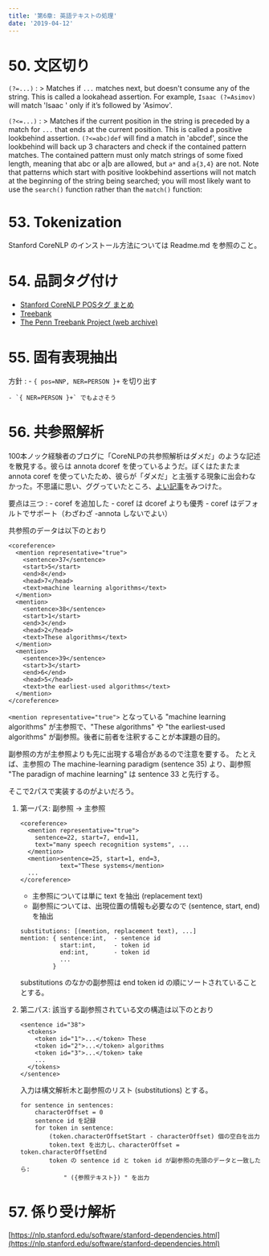 ```yaml
---
title: '第6章: 英語テキストの処理'
date: '2019-04-12'
---
```


# 50. 文区切り

`(?=...)`
: > Matches if `...` matches next, but doesn't consume any of the string.  This is called a lookahead assertion. For example, `Isaac (?=Asimov)` will match 'Isaac ' only if it’s followed by 'Asimov'.

`(?<=...)`
: > Matches if the current position in the string is preceded by a match for `...` that ends at the current position. This is called a positive lookbehind assertion. `(?<=abc)def` will find a match in 'abcdef', since the lookbehind will back up 3 characters and check if the contained pattern matches. The contained pattern must only match strings of some fixed length, meaning that abc or a|b are allowed, but `a*` and `a{3,4}` are not. Note that patterns which start with positive lookbehind assertions will not match at the beginning of the string being searched; you will most likely want to use the `search()` function rather than the `match()` function:

# 53. Tokenization

Stanford CoreNLP のインストール方法については Readme.md を参照のこと。

# 54. 品詞タグ付け

- [Stanford CoreNLP POSタグ まとめ](https://qiita.com/shunyooo/items/2c1ce1d765f46a5c1d72)
- [Treebank](https://en.wikipedia.org/wiki/Treebank)
- [The Penn Treebank Project (web archive)](https://web.archive.org/web/20131109202842/http://www.cis.upenn.edu/~treebank/)


# 55. 固有表現抽出

方針
:   - `{ pos=NNP, NER=PERSON }+` を切り出す

    - `{ NER=PERSON }+` でもよさそう

# 56. 共参照解析

100本ノック経験者のブログに「CoreNLPの共参照解析はダメだ」のような記述を散見する。彼らは annota dcoref を使っているようだ。ぼくはたまたま annota coref を使っていたため、彼らが「ダメだ」と主張する現象に出会わなかった。不思議に思い、ググっていたところ、[よい記事](https://nlp.stanford.edu/software/dcoref.html)をみつけた。

要点は三つ
:   - coref を追加した
    - coref は dcoref よりも優秀
    - coref はデフォルトでサポート（わざわざ -annota しないでよい）

共参照のデータは以下のとおり

```
<coreference>
  <mention representative="true">
    <sentence>37</sentence>
    <start>5</start>
    <end>8</end>
    <head>7</head>
    <text>machine learning algorithms</text>
  </mention>
  <mention>
    <sentence>38</sentence>
    <start>1</start>
    <end>3</end>
    <head>2</head>
    <text>These algorithms</text>
  </mention>
  <mention>
    <sentence>39</sentence>
    <start>3</start>
    <end>6</end>
    <head>5</head>
    <text>the earliest-used algorithms</text>
  </mention>
</coreference>
```

`<mention representative="true">` となっている "machine learning algorithms" が主参照で、"These algorithms" や "the earliest-used algorithms" が副参照。後者に前者を注釈することが本課題の目的。

副参照の方が主参照よりも先に出現する場合があるので注意を要する。
たとえば、主参照の The machine-learning paradigm (sentence 35) より、副参照 "The paradign of machine learning" は sentence 33 と先行する。

そこで2パスで実装するのがよいだろう。

1. 第一パス: 副参照 -> 主参照

    ```
    <coreference>
      <mention representative="true">
        sentence=22, start=7, end=11,
        text="many speech recognition systems", ...
      </mention>
      <mention>sentence=25, start=1, end=3,
               text="These systems</mention>
      ...
    </coreference>
    ```

    - 主参照については単に text を抽出 (replacement text)
    - 副参照については、出現位置の情報も必要なので (sentence, start, end) を抽出

    ```
    substitutions: [(mention, replacement text), ...]
    mention: { sentence:int,  - sentence id
               start:int,     - token id
               end:int,       - token id
               ...
             }
    ```
    substitutions のなかの副参照は end token id の順にソートされていることとする。

2. 第二パス:
    該当する副参照されている文の構造は以下のとおり

    ```
    <sentence id="38">
      <tokens>
        <token id="1">...</token> These
        <token id="2">...</token> algorithms
        <token id="3">...</token> take
        ...
      </tokens>
    </sentence>
    ```

    入力は構文解析木と副参照のリスト (substitutions) とする。
    
    ```
    for sentence in sentences:
        characterOffset = 0
        sentence id を記録
        for token in sentence:
            (token.characterOffsetStart - characterOffset) 個の空白を出力
            token.text を出力し、characterOffset = token.characterOffsetEnd
            token の sentence id と token id が副参照の先頭のデータと一致したら:
                " ({参照テキスト}) " を出力
    ```

# 57. 係り受け解析

[https://nlp.stanford.edu/software/stanford-dependencies.html](https://nlp.stanford.edu/software/stanford-dependencies.html)
